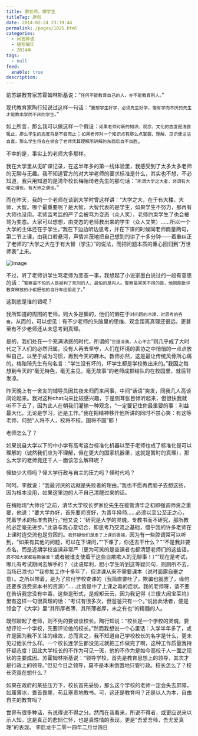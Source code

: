 ```yaml
---
title: 懒老师，懒学生
titleTag: 原创
date: 2014-02-24 23:19:44
permalink: /pages/1025.html
categories: 
  - 闲言碎语
  - 随写编年
  - 2014年
tags: 
  - null
feed: 
  enable: true
description: 
---
```


前苏联教育家苏霍姆林斯基说：“`任何不能教育自己的人，亦不能教育别人。`”

现代教育家陶行知说过这样一句话：“`要想学生好学，必须先生好学。惟有学而不厌的先生才能教出学而不厌的学生。`”

如上所言，那么我可以做这样一个假设：`如果老师对新的知识、观念、文化的态度是浅尝辄止，那么学生的态度将是不尝而止`；`如果老师对一个知识点有那么点掌握、理解、见识便沾沾自喜，那么学生将会在领会了老师凭其理解所讲解的东西后自不自胜`。

不幸的是，事实上的老师大多那样。

我在大学里从无旷课记录，在这半年多的第一线体验里，我感受到了太多太多老师的无聊与无趣。我不知道官方的对大学老师的要求标准是什么，其实也不想，不必知道，我只用知道的是清华校长梅贻琦老先生的那句话：“`所谓大学之大者，非谓有大楼之谓也，有大师之谓也。`”

而在昨天，我的一个老师在谈到大学时曾这样讲：“大学之大，在于有大楼，大师，大智。哪个最重要呢？是大智，大智代表的是学生，如果学生不努力，那再有大师也没用。老师监考监的严了会被骂为变态（众人笑），老师约束学生了也会被骂为变态。大家可以想想，由变态的老师教出来的学生（众人又笑）……所以一个大学的主体还在于学生。”我在下边边听边思考，并在下课的时候同老师商量两句，第二节上课，由我口若悬河，声情并茂地把自己想到的讲了十多分钟——着重纠正了老师的“大学之大在于有大智（学生）”的说法，而把问题本质的重心回归到“万世师表”上来。

![image](http://t.eryajf.net/imgs/2021/09/e8238d6aea20ec1f.jpg)

不过，听了老师讲学生骂老师为变态一事，我想起了小说家墨白说过的一段有意思的话：“`警察最不怕的人是被判了死刑的人，最怕的是内人。警察最哭笑不得的是，他刚刚批评教育释放的小偷把他的自行车给偷走了。`”

这到底是谁的错呢？

我所知道的周围的老师，则大多是懒的，他们的懒在于`对问题的冷漠，对思考的吝啬`。从而的，可以想见：有不少老师的头脑里的思维、观念距离真理还很远，更甚至有不少老师还从未思考到真理。

是的，我们处在一个充满诱惑的时代，所谓的“`世道浇漓，人心不古`”则几乎成了大时代之下人们的必然归属。没有人再去坚守，人们在环境的裹协之中悄悄的一点点放纵自己，以至于成为习惯，再到今天的麻木。教师亦然，这是最让传统风骨所心痛的。梅贻琦先生有句名言：“学生没有坏的，坏学生都是学校教出来的。”我因之每想到今天的“毫无特色，毫无主见，毫无故事”的老师成群结队的在校园里，就后背发凉。

昨天晚上有一舍友的辅导员因其夜未归而来问事，中间“话语”突发，同我几人高谈阔论起来。我对这种chat向来比较感兴趣，于是侧耳张目倾听起来，但很快我就听不下去了，因为此人在朝我们灌输一种观念，“一定要记住你最重要的事：利益最大化，无论是学习，还是工作。”我在把精神移开他所讲的同时不禁心笑：有这等老师，何愁“人将不人，校将不校，国将不国”耶！

老师怎么了？

如果说自大学以下的中小学有高考这台标准化机器以至于老师也成了标准化是可以理解的（诚然我们应为不理解，但在更大的国家机器里，这就是暂时的真理），那么大学的老师竟还千人一面该怎么解释呢？

怪缺少大师吗？怪大学行政与自主的压力吗？怪时代吗？

呵呵。李敖说：“我最讨厌的话就是失败者的理由。”我也不愿再费脑子去想这些，因为根本没用，如果这里边的人不自己清醒过来的话。

在梅贻琦“大师论”之前，清华大学校长罗家伦先生在接管清华之初即强调师资之重要，他说：“要大学办好，首先要师资好，为青年择师……必须以至公至正之心，凭着学术的标准去执行。”他又说：“研究是大学的灵魂，专教书而不研究，那所教的必定毫无进步。”此语与我心意切合，即思考乃交流之基础，惜乎我的许多老师在上课时连交流也是穷困的。`我怀疑他们是走了上课的极端，`因为有一些腔调常可以听到，“如果有其他的问题，可以在下课问，”“下课了，你还去干什么？”“不是我非要点名，而是近期学校查课非常严（更为可笑的是查课者也都清楚老师们的这些话，`真不知大家都在欺骗谁？`或者被谁支使着干这些自欺欺人的无聊事！）”“现在是考试，哪儿有考试期间去解手的？（此语犀利，胆小学生听到这等疑问句，则厕所不去，当场已泄也）”“我参加工作十多年了，但讲课从来不需要课本（说时面露自豪之意）。之所以带着，是为了应付学校查课的（我简直要吐了，欺骗也就罢了，缘何还要多浪费资本书的资源）”……此皆是中了上课之毒的症状。我的老师呀，请不要在告诉我您没有中毒，这些是形式，是规矩云云，因为我记得《三傻大闹宝莱坞》里有这样一句很真理的话：“考试有很多次，但爸爸只有一个。”说出此话者，便是领会了《大学》里“其所厚者薄，其所薄者厚，未之有也”的精髓的人。

既然聊起了老师，则不免的要谈谈校长。陶行知说：“校长是一个学校的灵魂，要想评论一个学校，先要评论他的校长。”然而我想说一个心里话：入学半年多了，或许是因为我不关注的缘故，总而言之，我不知道自己学校校长的名字是什么，更未见过他长什么样。一个校长连学生都没见过就把工作做完了啊，这种工作质量我持怀疑态度！因此大学校长的不作为可见一斑，他的不作为是如今高校千人一面之现状的主要成因。苏霍姆林斯基说：“领导学校，首先是教育思想上的领导，其次才是行政上的领导。”但见今日之领导，莫不是本末倒置地只管行政。校长怎么了？校长究竟在想什么？

如果在政府的某些压力下，校长首先妥协，那么这个学校的老师一定会失去屏障，如履薄冰，畏首畏尾，苟且塞责地教书。可，这还是教育吗？还是以人为本，自由自主的教育吗？

世界有很多种话，有说得说不得之分。然而在我看来，所说不得者，或更应说来以示人知，这是真正的悲悯仁怀，也是真性情的表现，更是“吾爱吾师，吾尤爱真理”的表现。
李启龙于二零一四年二月廿四日
